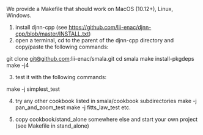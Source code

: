 We provide a Makefile that should work on MacOS (10.12+), Linux, Windows.

1. install djnn-cpp (see https://github.com/lii-enac/djnn-cpp/blob/master/INSTALL.txt)
2. open a terminal, cd to the parent of the djnn-cpp directory and copy/paste the following commands:

git clone git@github.com:lii-enac/smala.git
cd smala
make install-pkgdeps
make -j4

3. test it with the following commands:

make -j simplest_test

4. try any other cookbook listed in smala/cookbook subdirectories
make -j pan_and_zoom_test
make -j fitts_law_test
etc.

5. copy cookbook/stand_alone somewhere else and start your own project (see Makefile in stand_alone)
